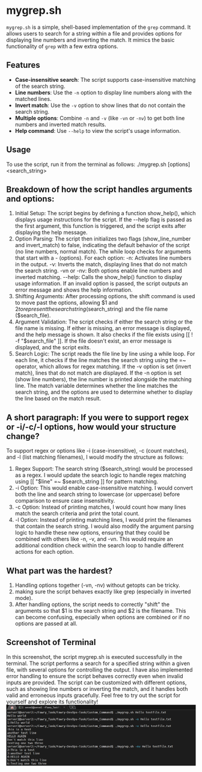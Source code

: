 # mygrep.sh

`mygrep.sh` is a simple, shell-based implementation of the `grep` command. It allows users to search for a string within a file and provides options for displaying line numbers and inverting the match. It mimics the basic functionality of `grep` with a few extra options.

## Features
- **Case-insensitive search**: The script supports case-insensitive matching of the search string.
- **Line numbers**: Use the `-n` option to display line numbers along with the matched lines.
- **Invert match**: Use the `-v` option to show lines that do not contain the search string.
- **Multiple options**: Combine `-n` and `-v` (like `-vn` or `-nv`) to get both line numbers and inverted match results.
- **Help command**: Use `--help` to view the script's usage information.

## Usage

To use the script, run it from the terminal as follows:
./mygrep.sh [options] <search_string> <file>


## Breakdown of how the script handles arguments and options:
1) Initial Setup:
The script begins by defining a function show_help(), which displays usage instructions for the script. If the --help flag is passed as the first argument, this function is triggered, and the script exits after displaying the help message.
2) Option Parsing:
The script then initializes two flags (show_line_number and invert_match) to false, indicating the default behavior of the script (no line numbers, normal match).
The while loop checks for arguments that start with a - (options). For each option:
-n: Activates line numbers in the output.
-v: Inverts the match, displaying lines that do not match the search string.
-vn or -nv: Both options enable line numbers and inverted matching.
--help: Calls the show_help() function to display usage information.
If an invalid option is passed, the script outputs an error message and shows the help information.
3) Shifting Arguments:
After processing options, the shift command is used to move past the options, allowing $1 and $2 to represent the search string ($search_string) and the file name ($search_file).
4) Argument Validation:
The script checks if either the search string or the file name is missing. If either is missing, an error message is displayed, and the help message is shown.
It also checks if the file exists using [[ ! -f "$search_file" ]]. If the file doesn't exist, an error message is displayed, and the script exits.
5) Search Logic:
The script reads the file line by line using a while loop.
For each line, it checks if the line matches the search string using the =~ operator, which allows for regex matching.
If the -v option is set (invert match), lines that do not match are displayed.
If the -n option is set (show line numbers), the line number is printed alongside the matching line.
The match variable determines whether the line matches the search string, and the options are used to determine whether to display the line based on the match result.

 ## A short paragraph: If you were to support regex or -i/-c/-l options, how would your structure change?
To support regex or options like -i (case-insensitive), -c (count matches), and -l (list matching filenames), I would modify the structure as follows:

1) Regex Support: The search string ($search_string) would be processed as a regex. I would update the search logic to handle regex matching using [[ "$line" =~ $search_string ]] for pattern matching.
2) -i Option: This would enable case-insensitive matching. I would convert both the line and search string to lowercase (or uppercase) before comparison to ensure case insensitivity.
3) -c Option: Instead of printing matches, I would count how many lines match the search criteria and print the total count.
4) -l Option: Instead of printing matching lines, I would print the filenames that contain the search string.
I would also modify the argument parsing logic to handle these new options, ensuring that they could be combined with others like -n, -v, and -vn. This would require an additional condition check within the search loop to handle different actions for each option.

## What part was the hardest?
1) Handling options together (-vn, -nv) without getopts can be tricky.
2) making sure the script behaves exactly like grep (especially in inverted mode).
3) After handling options, the script needs to correctly "shift" the arguments so that $1 is the search string and $2 is the filename. This can become confusing, especially when options are combined or if no options are passed at all.

## Screenshot of Terminal
In this screenshot, the script mygrep.sh is executed successfully in the terminal. The script performs a search for a specified string within a given file, with several options for controlling the output. I have also implemented error handling to ensure the script behaves correctly even when invalid inputs are provided.
The script can be customized with different options, such as showing line numbers or inverting the match, and it handles both valid and erroneous inputs gracefully. Feel free to try out the script for yourself and explore its functionality!
![Terminal Screenshot](https://github.com/Nader-Mamdouh/Fawry-DevOps-Task/blob/main/Custom_Command/Fawry%20Devops%20Task-Q1.png)
